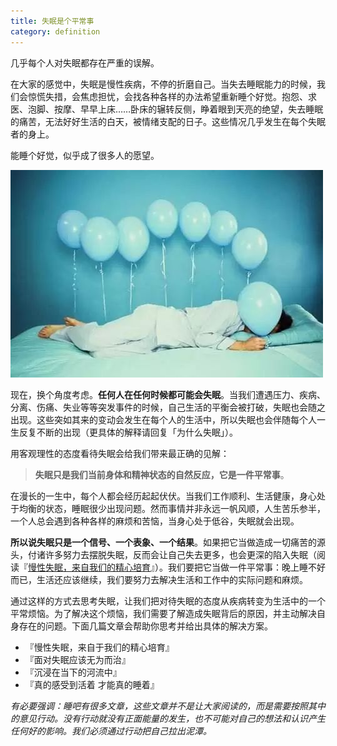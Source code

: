 ```yaml
---
title: 失眠是个平常事
category: definition
---
```

几乎每个人对失眠都存在严重的误解。

在大家的感觉中，失眠是慢性疾病，不停的折磨自己。当失去睡眠能力的时候，我们会惊慌失措，会焦虑担忧，会找各种各样的办法希望重新睡个好觉。抱怨、求医、泡脚、按摩、早早上床……卧床的辗转反侧，睁着眼到天亮的绝望，失去睡眠的痛苦，无法好好生活的白天，被情绪支配的日子。这些情况几乎发生在每个失眠者的身上。

能睡个好觉，似乎成了很多人的愿望。

![good-night-sleep](../images/good-night-sleep.jpeg)

现在，换个角度考虑。**任何人在任何时候都可能会失眠**。当我们遭遇压力、疾病、分离、伤痛、失业等等突发事件的时候，自己生活的平衡会被打破，失眠也会随之出现。这些突如其来的变动会发生在每个人的生活中，所以失眠也会伴随每个人一生反复不断的出现（更具体的解释请回复「为什么失眠」）。

用客观理性的态度看待失眠会给我们带来最正确的见解：

> **失眠只是我们当前身体和精神状态的自然反应，它是一件平常事**。

在漫长的一生中，每个人都会经历起起伏伏。当我们工作顺利、生活健康，身心处于均衡的状态，睡眠很少出现问题。然而事情并非永远一帆风顺，人生苦乐参半，一个人总会遇到各种各样的麻烦和苦恼，当身心处于低谷，失眠就会出现。

**所以说失眠只是一个信号、一个表象、一个结果**。如果把它当做造成一切痛苦的源头，付诸许多努力去摆脱失眠，反而会让自己失去更多，也会更深的陷入失眠（阅读『[慢性失眠，来自我们的精心培育](/docs/bei-wo-men-jing-xin-pei-yu-de-shi-mian/)』）。我们要把它当做一件平常事：晚上睡不好而已，生活还应该继续，我们要努力去解决生活和工作中的实际问题和麻烦。

通过这样的方式去思考失眠，让我们把对待失眠的态度从疾病转变为生活中的一个平常烦恼。为了解决这个烦恼，我们需要了解造成失眠背后的原因，并主动解决自身存在的问题。下面几篇文章会帮助你思考并给出具体的解决方案。

* 『慢性失眠，来自于我们的精心培育』
* 『面对失眠应该无为而治』
* 『沉浸在当下的河流中』
* 『真的感受到活着 才能真的睡着』

_有必要强调：睡吧有很多文章，这些文章并不是让大家阅读的，而是需要按照其中的意见行动。没有行动就没有正面能量的发生，也不可能对自己的想法和认识产生任何好的影响。我们必须通过行动把自己拉出泥潭。_
